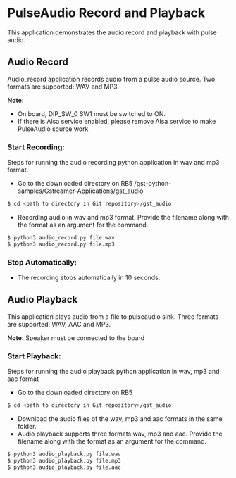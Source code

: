 
# PulseAudio Record and Playback

This application demonstrates the audio record and playback with pulse audio.

## Audio Record


Audio_record application records audio from a pulse audio source. Two formats are supported: WAV and MP3.

**Note:**
-   On board, DIP_SW_0 SW1 must be switched to ON.  
-   If there is Alsa service enabled, please remove Alsa service to make PulseAudio source work

### Start Recording:
Steps for running the audio recording python application in wav and mp3 format.

-   Go to the downloaded directory on RB5 /gst-python-samples/Gstreamer-Applications/gst_audio
```bash
$ cd <path to directory in Git repository>/gst_audio
```
-   Recording audio in wav and mp3 format. Provide the filename along with the format as an argument for the command.
```bash
$ python3 audio_record.py file.wav
$ python3 audio_record.py file.mp3
```

### Stop Automatically:
+ The recording stops automatically in 10 seconds.

## Audio Playback

This application plays audio from a file to pulseaudio sink. Three formats are supported: WAV, AAC and MP3.

**Note:** Speaker must be connected to the board

### Start Playback:
Steps for running the audio playback python application in wav, mp3 and aac format

-   Go to the downloaded directory on RB5 
```bash
$ cd <path to directory in Git repository>/gst_audio
```
    
-   Download the audio files of the wav, mp3 and aac formats in the same folder.
-   Audio playback supports three formats wav, mp3 and aac.
Provide the filename along with the format as an argument for the command.
```bash
$ python3 audio_playback.py file.wav
$ python3 audio_playback.py file.mp3
$ python3 audio_playback.py file.aac
```

